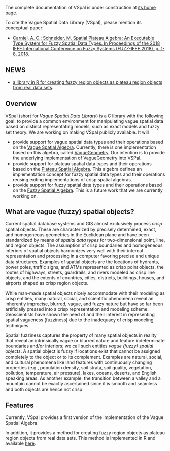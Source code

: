 The complete documentation of VSpal is under construction at [its home page](https://accarniel.github.io/SpatialPlateauAlgebra/).

To cite the Vague Spatial Data Library (VSpal), please mention its conceptual paper:

* [Carniel, A. C.; Schneider, M. Spatial Plateau Algebra: An Executable Type System for Fuzzy Spatial Data Types. In Proceedings of the 2018 IEEE International Conference on Fuzzy Systems (FUZZ-IEEE 2018), p. 1-8, 2018.](https://ieeexplore.ieee.org/document/8491565)

## NEWS

* [a library in R for creating fuzzy region objects as plateau region objects from real data sets](https://accarniel.github.io/SpatialPlateauAlgebra/building_fuzzy_regions/building_plateau_regions/).

## Overview

VSpal (short for *Vague Spatial Data Library*) is a C library with the following goal: to provide a common environment for manipulating vague spatial data based on distinct representating models, such as exact models and fuzzy set theory. We are working on making VSpal publicly available. It will 

* provide support for vague spatial data types and their operations based on the [Vague Spatial Algebra](https://www.sciencedirect.com/science/article/pii/S0306437909000519). Currently, there is one implementation based on this algebra, called [VagueGeometry](https://seer.ufmg.br/index.php/jidm/article/view/1367/2645). Our intention is to provide the underlying implementation of VagueGeometry into VSPal.
* provide support for plateau spatial data types and their operations based on the [Plateau Spatial Algebra](https://ieeexplore.ieee.org/document/8491565). This algebra defines an implementation concept for fuzzy spatial data types and their operations reusing exiting implementations of crisp spatial algebras.
* provide support for fuzzy spatial data types and their operations based on the [Fuzzy Spatial Algebra](https://ieeexplore.ieee.org/document/7737976). This is a future work that we are currently working on.

## What are vague (fuzzy) spatial objects?

Current spatial database systems and GIS almost exclusively process *crisp* spatial objects. These are characterized by precisely determined, exact, and homogeneous geometries in the Euclidean plane and have been standardized by means of *spatial data types* for two-dimensional point, line, and region objects. The assumption of crisp boundaries and homogeneous interiors of spatial objects harmonizes very well with their internal representation and processing in a computer favoring precise and unique data structures. Examples of spatial objects are the locations of hydrants, power poles, traffic signs, and ATMs represented as crisp point objects, the routes of highways, streets, guardrails, and rivers modeled as crisp line objects, and the extents of countries, cities, districts, buildings, houses, and airports shaped as crisp region objects. 

While man-made spatial objects nicely accommodate with their modeling as crisp entities, many natural, social, and scientific phenomena reveal an inherently imprecise, blurred, vague, and fuzzy nature but have so far been artificially pressed into a crisp representation and modeling scheme. Geoscientists have shown the need of and their interest in representing spatial vagueness (fuzziness) due to the inadequacy of crisp modeling techniques. 

Spatial fuzziness captures the property of many spatial objects in reality that reveal an intrinsically vague or blurred nature and feature indeterminate boundaries and/or interiors; we call such entities *vague (fuzzy) spatial objects*. A spatial object is fuzzy if locations exist that cannot be assigned completely to the object or to its complement. Examples are natural, social, and cultural phenomena like land features with continuously changing properties (e.g., population density, soil strata, soil quality, vegetation, pollution, temperature, air pressure), lakes, oceans, deserts, and English speaking areas. As another example, the transition between a valley and a mountain cannot be exactly ascertained since it is smooth and seamless and both objects are hence not crisp.

## Features

Currently, VSpal provides a first version of the implementation of the Vague Spatial Algebra.

In addition, it provides a method for creating fuzzy region objects as plateau region objects from real data sets. This method is implemented in R and available [here](https://github.com/accarniel/SpatialPlateauAlgebra/building_fuzzy_regions/building_plateau_regions).
